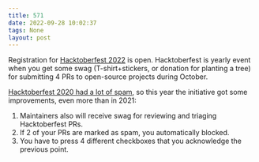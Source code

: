 ```yaml
---
title: 571
date: 2022-09-28 10:02:37
tags: None
layout: post
---
```


Registration for [Hacktoberfest 2022](https://hacktoberfest.com/) is open. Hacktoberfest is yearly event when you get some swag (T-shirt+stickers, or donation for planting a tree) for submitting 4 PRs to open-source projects during October.

[Hacktoberfest 2020 had a lot of spam](https://t.me/itgram_channel/448), so this year the initiative got some improvements, even more than in 2021:
1. Maintainers also will receive swag for reviewing and triaging Hacktoberfest PRs.
2. If 2 of your PRs are marked as spam, you automatically blocked.
3. You have to press 4 different checkboxes that you acknowledge the previous point.
